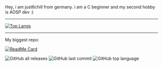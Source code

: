 Hey,
i am just6chill from germany.
i am a C beginner and my second hobby is AOSP dev :)

--------------------------------------------------------------------------------------------------------------------------------------------

[![Top Langs](https://github-readme-stats.vercel.app/api/top-langs/?username=just6chill)](https://github.com/just6chill)

--------------------------------------------------------------------------------------------------------------------------------------------

My biggest repo:

[![ReadMe Card](https://github-readme-stats.vercel.app/api/pin/?username=just6chill&repo=hdir)](https://github.com/just6chill/hdir)

![GitHub all releases](https://img.shields.io/github/downloads/just6chill/hdir/total)
![GitHub last commit](https://img.shields.io/github/last-commit/just6chill/hdir)
![GitHub top language](https://img.shields.io/github/languages/top/just6chill/hdir)
